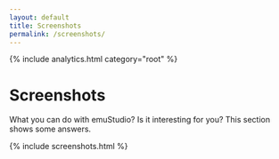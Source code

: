 ```yaml
---
layout: default
title: Screenshots
permalink: /screenshots/
---
```


{% include analytics.html category="root" %}

# Screenshots

What you can do with emuStudio? Is it interesting for you? This section shows some answers.  

{% include screenshots.html %}
